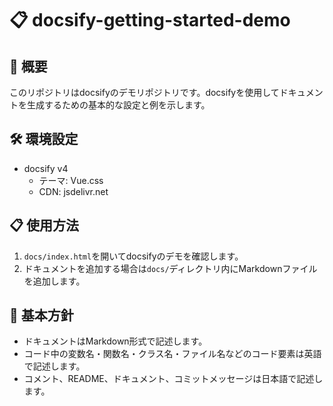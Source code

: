# 📋 docsify-getting-started-demo

## 📝 概要
このリポジトリはdocsifyのデモリポジトリです。docsifyを使用してドキュメントを生成するための基本的な設定と例を示します。

## 🛠️ 環境設定
- docsify v4
  - テーマ: Vue.css
  - CDN: jsdelivr.net

## 📋 使用方法
1. `docs/index.html`を開いてdocsifyのデモを確認します。
2. ドキュメントを追加する場合は`docs/`ディレクトリ内にMarkdownファイルを追加します。

## 🌟 基本方針
- ドキュメントはMarkdown形式で記述します。
- コード中の変数名・関数名・クラス名・ファイル名などのコード要素は英語で記述します。
- コメント、README、ドキュメント、コミットメッセージは日本語で記述します。
